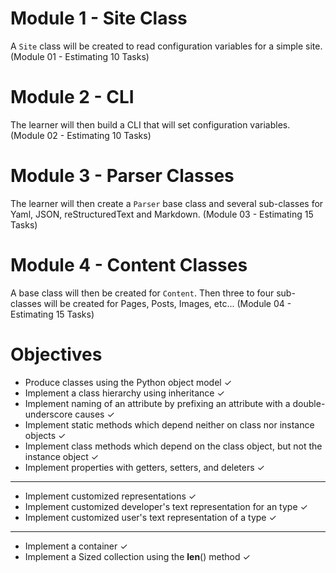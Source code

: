 # Module 1 - Site Class
A `Site` class will be created to read configuration variables for a simple site. (Module 01 - Estimating 10 Tasks)

# Module 2 - CLI

The learner will then build a CLI that will set configuration variables. (Module 02 - Estimating 10 Tasks)

# Module 3 - Parser Classes

The learner will then create a `Parser` base class and several sub-classes for Yaml, JSON, reStructuredText and Markdown.
(Module 03 - Estimating 15 Tasks)

# Module 4 - Content Classes

A base class will then be created for `Content`. Then three to four sub-classes will be created for Pages, Posts, Images, etc... (Module 04 - Estimating 15 Tasks)


# Objectives

* Produce classes using the Python object model ✓
* Implement a class hierarchy using inheritance ✓
* Implement naming of an attribute by prefixing an attribute with a double-underscore causes ✓
* Implement static methods which depend neither on class nor instance objects ✓
* Implement class methods which depend on the class object, but not the instance object ✓
* Implement properties with getters, setters, and deleters ✓

---

* Implement customized representations ✓
* Implement customized developer's text representation for an type ✓
* Implement customized user's text representation of a type ✓

---

* Implement a container ✓
* Implement a Sized collection using the __len__() method ✓
